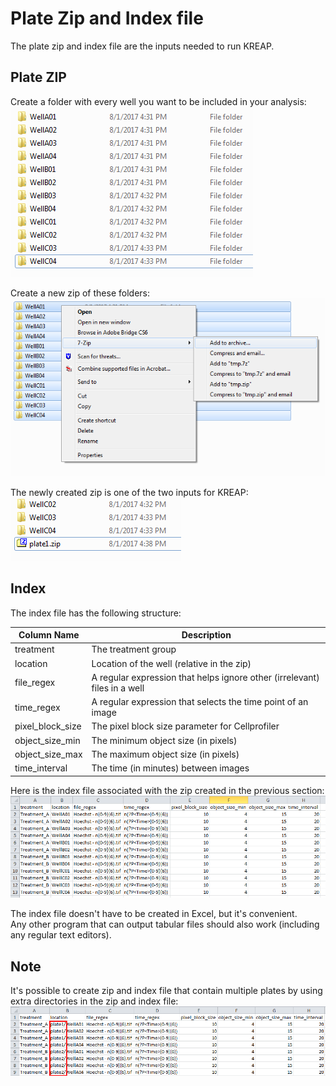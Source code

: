 # [](#header-1)Plate Zip and Index file

The plate zip and index file are the inputs needed to run KREAP.  

## [](#header-2)Plate ZIP  

Create a folder with every well you want to be included in your analysis:  
![virtualbox setup 1](img/file_formats_zip1.png) 
  
Create a new zip of these folders:  
![virtualbox setup 1](img/file_formats_zip2.png)  
  
The newly created zip is one of the two inputs for KREAP:  
![virtualbox setup 1](img/file_formats_zip3.png)  

## [](#header-2)Index  

The index file has the following structure:  
  
| Column Name      | Description                                                               |
|------------------|---------------------------------------------------------------------------|
| treatment        | The treatment group                                                       |
| location         | Location of the well (relative in the zip)                                |
| file_regex       | A regular expression that helps ignore other (irrelevant) files in a well |
| time_regex       | A regular expression that selects the time point of an image              |
| pixel_block_size | The pixel block size parameter for Cellprofiler                           |
| object_size_min  | The minimum object size (in pixels)                                       |
| object_size_max  | The maximum object size (in pixels)                                       |
| time_interval    | The time (in minutes) between images                                      |
  
Here is the index file associated with the zip created in the previous section:  
![virtualbox setup 1](img/file_formats_index.png)  
  
The index file doesn't have to be created in Excel, but it's convenient.  
Any other program that can output tabular files should also work (including any regular text editors).  

## [](#header-2)Note
  
It's possible to create zip and index file that contain multiple plates by using extra directories in the zip and index file:  
![virtualbox setup 1](img/file_formats_index_note.png)  